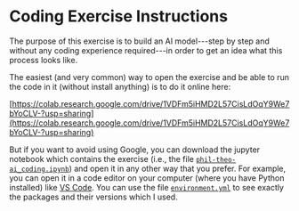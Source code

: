 # Coding Exercise Instructions

The purpose of this exercise is to build an AI model---step by step and without any coding experience required---in order to get an idea what this process looks like.

The easiest (and very common) way to open the exercise and be able to run the code in it (without install anything) is to do it online here:

[https://colab.research.google.com/drive/1VDFm5iHMD2L57CisLdOqY9We7bYoCLV-?usp=sharing](https://colab.research.google.com/drive/1VDFm5iHMD2L57CisLdOqY9We7bYoCLV-?usp=sharing)

But if you want to avoid using Google, you can download the jupyter notebook which contains the exercise (i.e., the file [`phil-theo-ai_coding.ipynb`](phil-theo-ai_coding.ipynb)) and open it in any other way that you prefer. 
For example, you can open it in a code editor on your computer (where you have Python installed) like [VS Code](https://code.visualstudio.com/). 
You can use the file [`environment.yml`](environment.yml) to see exactly the packages and their versions which I used.
